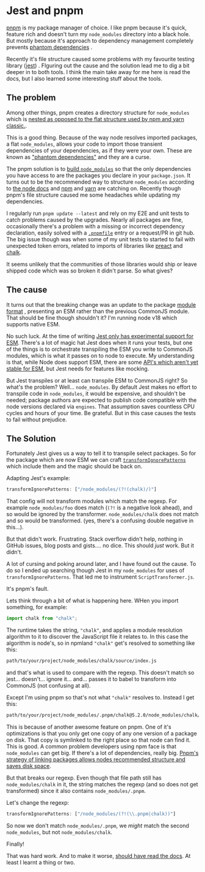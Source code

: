 # Jest and pnpm

[pnpm](https://pnpm.io)
is my package manager of choice.
I like pnpm because it's quick, feature rich and doesn't turn my `node_modules` directory into a black hole.
But mostly because it's approach to dependency management completely prevents
[phantom dependencies](https://rushjs.io/pages/advanced/phantom_deps/)
.

Recently it's file structure caused some problems with my favourite testing library
([jest](https://jestjs.io/))
.
FIguring out the cause and the solution lead me to dig a bit deeper in to both tools.
I think the main take away for me here is read the docs,
but I also learned some interesting stuff about the tools.

## The problem

Among other things, pnpm creates a directory structure for `node_modules` which is
[nested as opposed to the flat structure used by npm and yarn classic.](https://pnpm.io/motivation#creating-a-non-flat-node_modules-directory).

This is a good thing.
Because of the way node resolves imported packages,
a flat `node_modules`, allows your code to import those transient dependencies of your dependencies,
as if they were your own.
These are known as
["phantom dependencies"](https://rushjs.io/pages/advanced/phantom_deps/)
and they are a curse.

The pnpm solution is to
[build `node_modules`](https://pnpm.io/blog/2020/05/27/flat-node-modules-is-not-the-only-way)
so that the only dependencies you have access to are the packages you declare in your `package.json`.
It turns out to be the recommended way to structure `node_modules` according to
[the node docs](https://nodejs.org/api/modules.html#modules_package_manager_tips)
and
[npm](https://github.com/npm/rfcs/blob/main/accepted/0042-isolated-mode.md)
and
[yarn](https://dev.to/arcanis/yarn-31-corepack-esm-pnpm-optional-packages--3hak#new-install-mode-raw-pnpm-endraw-)
are catching on.
Recently though pnpm's file structure caused me some headaches while updating my dependencies.

I regularly run `pnpm update --latest` and rely on my E2E and unit tests to catch problems caused by the upgrades.
Nearly all packages are fine,
occasionally there's a problem with a missing or incorrect dependency declaration,
easily solved with a
[`.pnpmfile`](https://pnpm.io/pnpmfile)
entry or a request/PR in git hub.
The big issue though was when some of my unit tests to started to fail
with unexpected token errors, related to imports of libraries like
[preact](https://preactjs.com/)
and
[chalk](https://www.npmjs.com/package/chalk).

It seems unlikely that the communities of those
libraries would ship or leave shipped code which was so broken it didn't parse.
So what gives?

## The cause

It turns out that the breaking change was an update to the package
[module format](/blog/module-spotting)
, presenting an ESM rather than the previous CommonJS module.
That should be fine though shouldn't it?
I'm running node v18 which supports native ESM.

No such luck. At the time of writing
[Jest only has experimental support for ESM](https://jestjs.io/docs/ecmascript-modules).
There's a lot of magic hat Jest does when it runs your tests,
but one of the things is to orchestrate transpiling the ESM you write to CommonJS modules,
which is what it passes on to node to execute.
My understanding is that, while Node does support ESM,
there are some
[API's which aren't yet stable for ESM](https://nodejs.org/api/vm.html#vm_class_vm_module),
but Jest needs for features like mocking.

But Jest transpiles or at least can transpile ESM to CommonJS right?
So what's the problem?
Well... `node_modules`.
By default Jest makes no effort to transpile code in `node_modules`,
it would be expensive,
and shouldn't be needed;
package authors are expected to publish code compatible with the node versions declared via `engines`.
That assumption saves countless CPU cycles and hours of your time.
Be grateful.
But in this case causes the tests to fail without prejudice.

## The Solution

Fortunately Jest gives us a way to tell it to transpile select packages.
So for the package which are now ESM we can craft
[`transformIgnorePatterns`](https://jestjs.io/docs/configuration/#transformignorepatterns-arraystring)
which include them and the magic should be back on.

Adapting Jest's example:

```ts
transformIgnorePatterns: ["/node_modules/(?!(chalk)/)"]
```

That config will not transform modules which match the regexp.
For example `node_modules/foo` does match (`(?!` is a negative look ahead), and so would be ignored by the transformer.
`node_modules/chalk` does not match and so would be transformed.
(yes, there's a confusing double negative in this...).

But that didn't work.
Frustrating.
Stack overflow didn't help, nothing in GitHub issues, blog posts and gists.... no dice.
This should _just_ work.
But it didn't.

A lot of cursing and poking around later, and I have found out the cause.
To do so I ended up searching though Jest in my `node_modules` for uses of `transformIgnorePatterns`.
That led me to instrument `ScriptTransformer.js`.

It's pnpm's fault.

Lets think through a bit of what is happening here.
WHen you import something, for example:

```ts
import chalk from "chalk";
```

The runtime takes the string,
`"chalk"`,
and applies a module resolution algorithm to it to discover the JavaScript file it relates to.
In this case the algorithm is node's, so in npmland `"chalk"` get's resolved to something like this:

```txt
path/to/your/project/node_modules/chalk/source/index.js
```

and that's what is used to compare with the regexp.
This doesn't match so jest... doesn't... ignore it... and...
passes it to babel to transform into CommonJS (not confusing at all).

Except I'm using pnpm so that's not what `"chalk"` resolves to.
Instead I get this:

```txt
path/to/your/project/node_modules/.pnpm/chalk@5.2.0/node_modules/chalk/source/index.js
```

This is because of another awesome feature on pnpm.
One of it's optimizations is that you only get one copy of any one version of a package on disk.
That copy is symlinked to the right place so that node can find it.
This is good.
A common problem developers using npm face is that `node_modules` can get big.
If there's a lot of dependencies, really big.
[Pnpm's strategy of linking packages allows nodes recommended structure and saves disk space](https://pnpm.io/motivation#saving-disk-space).

But that breaks our regexp.
Even though that file path still has `node_modules/chalk` in it, the string matches the regexp
(and so does not get transformed)
since it also contains `node_modules/.pnpm`.

Let's change the regexp:

```ts
transformIgnorePatterns: ["/node_modules/(?!(\\.pnpm|chalk))"]
```

So now we don't match `node_modules/.pnpm`, we _might_ match the second `node_modules`, but not `node_modules/chalk`.

Finally!

That was hard work.
And to make it worse,
[should have read the docs](https://jestjs.io/docs/configuration#transformignorepatterns-arraystring).
At least I learnt a thing or two.
